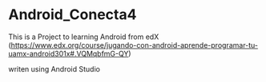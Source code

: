 # Android_Conecta4
This is a Project to learning Android from edX (https://www.edx.org/course/jugando-con-android-aprende-programar-tu-uamx-android301x#.VQMqbfmG-QY)

writen using Android Studio 



